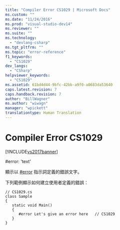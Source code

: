 ```yaml
---
title: "Compiler Error CS1029 | Microsoft Docs"
ms.custom: ""
ms.date: "11/24/2016"
ms.prod: "visual-studio-dev14"
ms.reviewer: ""
ms.suite: ""
ms.technology: 
  - "devlang-csharp"
ms.tgt_pltfrm: ""
ms.topic: "error-reference"
f1_keywords: 
  - "CS1029"
dev_langs: 
  - "CSharp"
helpviewer_keywords: 
  - "CS1029"
ms.assetid: 61bd4d44-9bfc-42bb-a9f0-a0683da53640
caps.latest.revision: 7
caps.handback.revision: 7
author: "BillWagner"
ms.author: "wiwagn"
manager: "wpickett"
translationtype: Human Translation
---
```

# Compiler Error CS1029
[!INCLUDE[vs2017banner](../../../csharp/includes/vs2017banner.md)]

\#error: 'text'  
  
 顯示以 [\#error](../../../csharp/language-reference/preprocessor-directives/preprocessor-error.md) 指示詞定義的錯誤文字。  
  
 下列範例顯示如何建立使用者定義的錯誤：  
  
```  
// CS1029.cs  
class Sample  
{  
   static void Main()  
   {  
      #error Let's give an error here   // CS1029  
   }  
}  
```